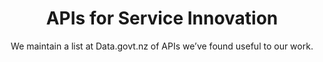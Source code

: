 ---
agency: Service Innovation Lab
title: APIs for Service Innovation
subtitle: We maintain a list at Data.govt.nz of APIs we’ve found useful to our work.
permalink: 
excerpt: We maintain a list at Data.govt.nz of APIs we’ve found useful to our work.
image: /assets/img/projects/
image_accessibility: 
image_icon: 
tag: API
expiration_date:
github_repo: 
project_url: "[]()"
resources:
quote:
---